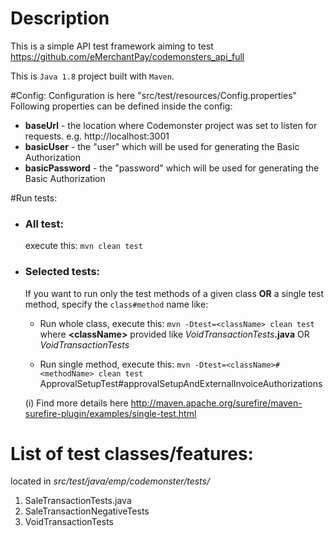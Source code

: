 # Description
This is a simple API test framework aiming to test   
<a href="https://github.com/eMerchantPay/codemonsters_api_full">https://github.com/eMerchantPay/codemonsters_api_full</a>

This is `Java 1.8` project built with `Maven`.

#Config:
Configuration is here "src/test/resources/Config.properties"
Following properties can be defined inside the config:

- **baseUrl** - the location where Codemonster project was set to listen for requests. e.g. http://localhost:3001
- **basicUser** - the "user" which will be used for generating the Basic Authorization
- **basicPassword** - the "password" which will be used for generating the Basic Authorization

#Run tests:
- ###  All test:
    execute this: `mvn clean test`
 
- ### Selected tests:
    If you want to run only the test methods of a given class <b>OR</b> a single test method,
     specify the `class#method` name like:
    <br>
    - Run whole class, execute this: `mvn -Dtest=<className> clean test`  
      where **\<className\>** provided like _VoidTransactionTests_**.java** OR _VoidTransactionTests_  
    
    - Run single method, execute this: `mvn -Dtest=<className>#<methodName> clean test`  
     ApprovalSetupTest#approvalSetupAndExternalInvoiceAuthorizations
     
     (i) Find more details here http://maven.apache.org/surefire/maven-surefire-plugin/examples/single-test.html

# List of test classes/features:
located in _src/test/java/emp/codemonster/tests/_
1. SaleTransactionTests.java
1. SaleTransactionNegativeTests
1. VoidTransactionTests